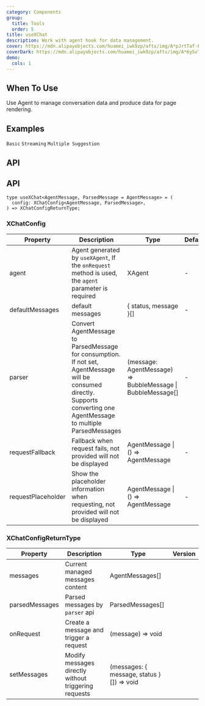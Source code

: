 ```yaml
---
category: Components
group:
  title: Tools
  order: 5
title: useXChat
description: Work with agent hook for data management.
cover: https://mdn.alipayobjects.com/huamei_iwk9zp/afts/img/A*pJrtTaf-bWAAAAAAAAAAAAAADgCCAQ/original
coverDark: https://mdn.alipayobjects.com/huamei_iwk9zp/afts/img/A*6ySvTqb7XhkAAAAAAAAAAAAADgCCAQ/original
demo:
  cols: 1
---
```


## When To Use

Use Agent to manage conversation data and produce data for page rendering.

## Examples

<!-- prettier-ignore -->
<code src="./demo/basic.tsx">Basic</code>
<code src="./demo/stream.tsx">Streaming</code>
<code src="./demo/suggestions.tsx">Multiple Suggestion</code>

## API

## API

```tsx | pure
type useXChat<AgentMessage, ParsedMessage = AgentMessage> = (
  config: XChatConfig<AgentMessage, ParsedMessage>,
) => XChatConfigReturnType;
```

### XChatConfig

| Property | Description | Type | Default | Version |
| --- | --- | --- | --- | --- |
| agent | Agent generated by `useXAgent`, If the `onRequest` method is used, the `agent` parameter is required | XAgent | - |  |
| defaultMessages | default messages | { status, message }[] | - |  |
| parser | Convert AgentMessage to ParsedMessage for consumption. If not set, AgentMessage will be consumed directly. Supports converting one AgentMessage to multiple ParsedMessages | (message: AgentMessage) => BubbleMessage \| BubbleMessage[] | - |  |
| requestFallback | Fallback when request fails, not provided will not be displayed | AgentMessage \| () => AgentMessage | - |  |
| requestPlaceholder | Show the placeholder information when requesting, not provided will not be displayed | AgentMessage \| () => AgentMessage | - |  |

### XChatConfigReturnType

| Property | Description | Type | Version |
| --- | --- | --- | --- |
| messages | Current managed messages content | AgentMessages[] |  |
| parsedMessages | Parsed messages by `parser` api | ParsedMessages[] |  |
| onRequest | Create a message and trigger a request | (message) => void |  |
| setMessages | Modify messages directly without triggering requests | (messages: { message, status }[]) => void |  |
